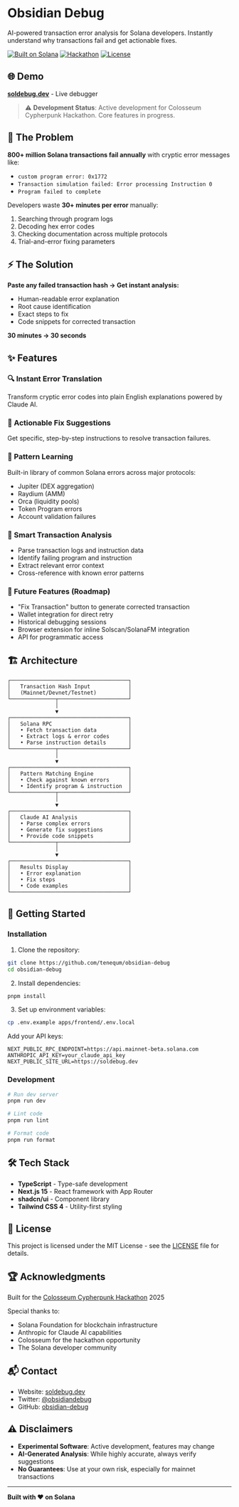 # Obsidian Debug

AI-powered transaction error analysis for Solana developers. Instantly understand why transactions fail and get actionable fixes.

[![Built on Solana](https://img.shields.io/badge/Built%20on-Solana-blueviolet)](https://solana.com)
[![Hackathon](https://img.shields.io/badge/Colosseum-Cypherpunk%202025-yellow)](https://www.colosseum.org/cypherpunk)
[![License](https://img.shields.io/badge/License-MIT-green.svg)](LICENSE)

## 🌐 Demo

**[soldebug.dev](https://soldebug.dev)** - Live debugger

> ⚠️ **Development Status**: Active development for Colosseum Cypherpunk Hackathon. Core features in progress.

## 🚨 The Problem

**800+ million Solana transactions fail annually** with cryptic error messages like:

- `custom program error: 0x1772`
- `Transaction simulation failed: Error processing Instruction 0`
- `Program failed to complete`

Developers waste **30+ minutes per error** manually:

1. Searching through program logs
2. Decoding hex error codes
3. Checking documentation across multiple protocols
4. Trial-and-error fixing parameters

## ⚡ The Solution

**Paste any failed transaction hash → Get instant analysis:**

- Human-readable error explanation
- Root cause identification
- Exact steps to fix
- Code snippets for corrected transaction

**30 minutes → 30 seconds**

## ✨ Features

### 🔍 Instant Error Translation

Transform cryptic error codes into plain English explanations powered by Claude AI.

### 🎯 Actionable Fix Suggestions

Get specific, step-by-step instructions to resolve transaction failures.

### 🧠 Pattern Learning

Built-in library of common Solana errors across major protocols:

- Jupiter (DEX aggregation)
- Raydium (AMM)
- Orca (liquidity pools)
- Token Program errors
- Account validation failures

### 🔧 Smart Transaction Analysis

- Parse transaction logs and instruction data
- Identify failing program and instruction
- Extract relevant error context
- Cross-reference with known error patterns

### 🚀 Future Features (Roadmap)

- "Fix Transaction" button to generate corrected transaction
- Wallet integration for direct retry
- Historical debugging sessions
- Browser extension for inline Solscan/SolanaFM integration
- API for programmatic access

## 🏗️ Architecture

```
┌─────────────────────────────────────┐
│   Transaction Hash Input            │
│   (Mainnet/Devnet/Testnet)          │
└──────────────┬──────────────────────┘
               │
               ▼
┌─────────────────────────────────────┐
│   Solana RPC                        │
│   • Fetch transaction data          │
│   • Extract logs & error codes      │
│   • Parse instruction details       │
└──────────────┬──────────────────────┘
               │
               ▼
┌─────────────────────────────────────┐
│   Pattern Matching Engine           │
│   • Check against known errors      │
│   • Identify program & instruction  │
└──────────────┬──────────────────────┘
               │
               ▼
┌─────────────────────────────────────┐
│   Claude AI Analysis                │
│   • Parse complex errors            │
│   • Generate fix suggestions        │
│   • Provide code snippets           │
└──────────────┬──────────────────────┘
               │
               ▼
┌─────────────────────────────────────┐
│   Results Display                   │
│   • Error explanation               │
│   • Fix steps                       │
│   • Code examples                   │
└─────────────────────────────────────┘
```

## 🚀 Getting Started

### Installation

1. Clone the repository:

```bash
git clone https://github.com/tenequm/obsidian-debug
cd obsidian-debug
```

2. Install dependencies:

```bash
pnpm install
```

3. Set up environment variables:

```bash
cp .env.example apps/frontend/.env.local
```

Add your API keys:

```env
NEXT_PUBLIC_RPC_ENDPOINT=https://api.mainnet-beta.solana.com
ANTHROPIC_API_KEY=your_claude_api_key
NEXT_PUBLIC_SITE_URL=https://soldebug.dev
```

### Development

```bash
# Run dev server
pnpm run dev

# Lint code
pnpm run lint

# Format code
pnpm run format
```

## 🛠️ Tech Stack

- **TypeScript** - Type-safe development
- **Next.js 15** - React framework with App Router
- **shadcn/ui** - Component library
- **Tailwind CSS 4** - Utility-first styling

## 📄 License

This project is licensed under the MIT License - see the [LICENSE](LICENSE) file for details.

## 🏆 Acknowledgments

Built for the [Colosseum Cypherpunk Hackathon](https://www.colosseum.org/cypherpunk) 2025

Special thanks to:

- Solana Foundation for blockchain infrastructure
- Anthropic for Claude AI capabilities
- Colosseum for the hackathon opportunity
- The Solana developer community

## 📬 Contact

- Website: [soldebug.dev](https://soldebug.dev)
- Twitter: [@obsidiandebug](https://x.com/obsidiandebug)
- GitHub: [obsidian-debug](https://github.com/tenequm/obsidian-debug)

## ⚠️ Disclaimers

- **Experimental Software**: Active development, features may change
- **AI-Generated Analysis**: While highly accurate, always verify suggestions
- **No Guarantees**: Use at your own risk, especially for mainnet transactions

---

**Built with ❤️ on Solana**
